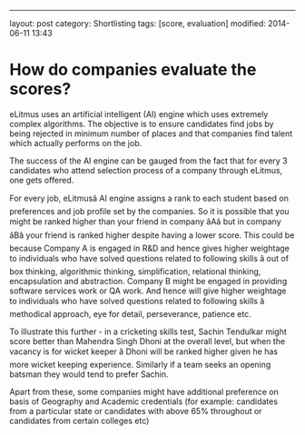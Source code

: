 ---
layout: post
category: Shortlisting
tags: [score, evaluation]
modified: 2014-06-11 13:43


# How do companies evaluate the scores?

eLitmus uses an artificial intelligent (AI) engine which uses extremely complex algorithms. The objective is to ensure candidates find jobs by being rejected in minimum number of places and that companies find talent which actually performs on the job.  
  
  
The success of the AI engine can be gauged from the fact that for every 3 candidates who attend selection process of a company through eLitmus, one gets offered.  
  
  
For every job, eLitmusâ AI engine assigns a rank to each student based on preferences and job profile set by the companies. So it is possible that you might be ranked higher than your friend in company âAâ but in company âBâ your friend is ranked higher despite having a lower score. This could be because Company A is engaged in R&D and hence gives higher weightage to individuals who have solved questions related to following skills â out of box thinking, algorithmic thinking, simplification, relational thinking, encapsulation and abstraction. Company B might be engaged in providing software services work or QA work. And hence will give higher weightage to individuals who have solved questions related to following skills â methodical approach, eye for detail, perseverance, patience etc.  
  
  
To illustrate this further - in a cricketing skills test, Sachin Tendulkar might score better than Mahendra Singh Dhoni at the overall level, but when the vacancy is for wicket keeper â Dhoni will be ranked higher given he has more wicket keeping experience. Similarly if a team seeks an opening batsman they would tend to prefer Sachin.  
  
  
Apart from these, some companies might have additional preference on basis of Geography and Academic credentials (for example: candidates from a particular state or candidates with above 65% throughout or candidates from certain colleges etc)

